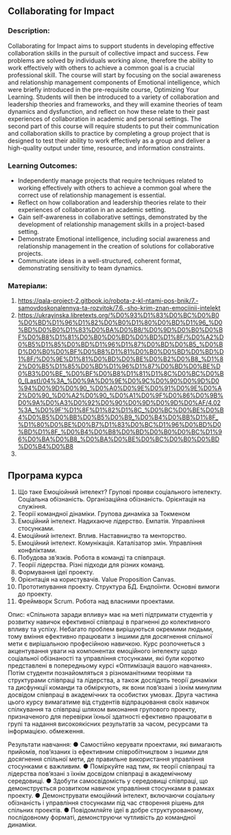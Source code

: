 ## Collaborating for Impact 
### Description:
Collaborating for Impact aims to support students in developing effective collaboration skills in the pursuit of collective impact and success. Few problems are solved by individuals working alone, therefore the ability to work effectively with others to achieve a common goal is a crucial professional skill. 
The course will start by focusing on the social awareness and relationship management components of Emotional intelligence, which were briefly introduced in the pre-requisite course, Optimizing Your Learning. Students will then be introduced to a variety of collaboration and leadership theories and frameworks, and they will examine theories of team dynamics and dysfunction, and reflect on how these relate to their past experiences of collaboration in academic and personal settings. 
The second part of this course will require students to put their communication and collaboration skills to practice by completing a group project that is designed to test their ability to work effectively as a group and deliver a high-quality output under time, resource, and information constraints.   
### Learning Outcomes:   
* Independently manage projects that require techniques related to working effectively with others to achieve a common goal where the correct use of relationship management is essential. 
* Reflect on how collaboration and leadership theories relate to their experiences of collaboration in an academic setting. 
* Gain self-awareness in collaborative settings, demonstrated by the development of relationship management skills in a project-based setting. 
* Demonstrate Emotional intelligence, including social awareness and relationship management in the creation of solutions for collaborative projects. 
* Communicate ideas in a well-structured, coherent format, demonstrating sensitivity to team dynamics. 

### Матеріали:
1. https://qala-project-2.gitbook.io/robota-z-kl-ntami-pos-bnik/7.-samovdoskonalennya-ta-rozvitok/7.6.-sho-krim-znan-emociinii-intelekt
2. https://ukrayinska.libretexts.org/%D0%93%D1%83%D0%BC%D0%B0%D0%BD%D1%96%D1%82%D0%B0%D1%80%D0%BD%D1%96_%D0%BD%D0%B0%D1%83%D0%BA%D0%B8/%D0%9D%D0%B0%D0%BF%D0%B8%D1%81%D0%B0%D0%BD%D0%BD%D1%8F/%D0%A2%D0%B5%D1%85%D0%BD%D1%96%D1%87%D0%BD%D0%B5_%D0%BD%D0%B0%D0%BF%D0%B8%D1%81%D0%B0%D0%BD%D0%BD%D1%8F/%D0%9E%D1%81%D0%BD%D0%BE%D0%B2%D0%B8_%D1%82%D0%B5%D1%85%D0%BD%D1%96%D1%87%D0%BD%D0%BE%D0%B3%D0%BE_%D0%BF%D0%B8%D1%81%D1%8C%D0%BC%D0%B0_(Last)/04%3A_%D0%9A%D0%9E%D0%9C%D0%90%D0%9D%D0%94%D0%9D%D0%90_%D0%A0%D0%9E%D0%91%D0%9E%D0%A2%D0%90_%D0%A2%D0%90_%D0%A1%D0%9F%D0%86%D0%9B%D0%9A%D0%A3%D0%92%D0%90%D0%9D%D0%9D%D0%AF/4.02%3A_%D0%9F'%D1%8F%D1%82%D1%8C_%D0%BC%D0%BE%D0%B4%D0%B5%D0%BB%D0%B5%D0%B9_%D0%B4%D0%BB%D1%8F_%D1%80%D0%BE%D0%B7%D1%83%D0%BC%D1%96%D0%BD%D0%BD%D1%8F_%D0%B4%D0%B8%D0%BD%D0%B0%D0%BC%D1%96%D0%BA%D0%B8_%D0%BA%D0%BE%D0%BC%D0%B0%D0%BD%D0%B4%D0%B8
3. 


## Програма курса

1. Що таке Емоціойний інтелект? Групові прояви соціального інтелекту. Соціальна обізнаність.  Організаційна обізнаність. Орієнтація на служіння.  
2. Теорії командної дінаміки. Групова динаміка за Токменом 
3. Емоційний інтелект. Надихаюче лідерство. Емпатія. Управління стосунками. 
4. Емоційний інтелект. Вплив. Наставництво та менторство. 
5. Емоційний інтелект. Комунікація. Каталізатор змін. Управління конфліктами. 
6. Побудова зв’язків. Робота в команді та співпраця.
7. Теорії лідерства. Різні підходи для різних команд.
8. Формування ідеї проекту. 
9. Орієнтація на користувачів. Value Proposition Canvas.
10. Прототипування проекту. Структура БД. Ендпоїнти. Основні вимоги до проекту.
11. Фреймворк Scrum. Робота над власними проектами.



Опис: «Спільнота заради впливу» має на меті підтримати студентів у розвитку навичок ефективної співпраці в прагненні до колективного впливу та успіху. Небагато проблем вирішуються окремими людьми, тому вміння ефективно працювати з іншими для досягнення спільної мети є вирішальною професійною навичкою.
Курс розпочнеться з акцентування уваги на компонентах емоційного інтелекту щодо соціальної обізнаності та управління стосунками, які були коротко представлені в попередньому курсі «Оптимізація вашого навчання». Потім студенти познайомляться з різноманітними теоріями та структурами співпраці та лідерства, а також дослідять теорії динаміки та дисфункції команди та обміркують, як вони пов’язані з їхнім минулим досвідом співпраці в академічних та особистих умовах.
Друга частина цього курсу вимагатиме від студентів відпрацювання своїх навичок спілкування та співпраці шляхом виконання групового проекту, призначеного для перевірки їхньої здатності ефективно працювати в групі та надання високоякісних результатів за часом, ресурсами та інформацією. обмеження.

Результати навчання:
● Самостійно керувати проектами, які вимагають прийомів, пов’язаних із ефективним співробітництвом з іншими для досягнення спільної мети, де правильне використання управління стосунками є важливим.
● Поміркуйте над тим, як теорії співпраці та лідерства пов’язані з їхнім досвідом співпраці в академічному середовищі.
● Здобути самосвідомість у середовищі співпраці, що демонструється розвитком навичок управління стосунками в рамках проекту.
● Демонструвати емоційний інтелект, включаючи соціальну обізнаність і управління стосунками під час створення рішень для спільних проектів.
● Повідомляйте ідеї в добре структурованому, послідовному форматі, демонструючи чутливість до командної динаміки.
